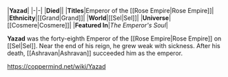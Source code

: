 |**Yazad**|
|-|-|
|**Died**||
|**Titles**|Emperor of the [[Rose Empire\|Rose Empire]]|
|**Ethnicity**|[[Grand\|Grand]]|
|**World**|[[Sel\|Sel]]|
|**Universe**|[[Cosmere\|Cosmere]]|
|**Featured In**|*The Emperor's Soul*|

**Yazad** was the forty-eighth Emperor of the [[Rose Empire\|Rose Empire]] on [[Sel\|Sel]].
Near the end of his reign, he grew weak with sickness. After his death, [[Ashravan\|Ashravan]] succeeded him as the emperor.



https://coppermind.net/wiki/Yazad